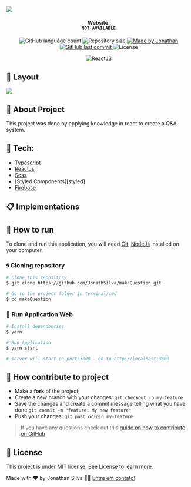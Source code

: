 # <div align="center" >

  <img src="#" />
  </div>

#### <div align="center"> Website: </br> `NOT AVAILABLE`</div>

<p align="center">

<img alt="GitHub language count" src="https://img.shields.io/github/languages/count/JonathSilva/makeQuestion">

<img alt="Repository size" src="https://img.shields.io/github/repo-size/JonathSilva/makeQuestion">

<a href="https://www.linkedin.com/in/jonathsilva/">
    <img alt="Made by Jonathan" src="https://img.shields.io/badge/made%20by-JonathSilva-blue">
</a>

<a href="https://github.com/JonathSilva/makeQuestion/commits/main">
    <img alt="GitHub last commit" src="https://img.shields.io/github/last-commit/JonathSilva/makeQuestion?color=blue">
</a>

<img alt="License" src="https://img.shields.io/badge/license-MIT-brightgreen?color=blue">

</p>

<p align="center">

<a href="https://reactjs.org/">
  <img alt="ReactJS" src="https://img.shields.io/static/v1?color=blue&label=React&message=JS&?style=plastic&logo=React">
</a>

</p>

## 🎨 Layout

<img src="#">

## 🚀 About Project

This project was done by applying knowledge in react to create a Q&A system.

## 🔨 Tech:

- [Typescript][typescript]
- [ReactJs][reactjs]
- [Scss][axios]
- [Styled Components][styled]
- [Firebase][firebase]

## 📋 Implementations

<!-- - [✔️] Estruturar o site.
- [✔️] Consumir [API](https://pokeapi.co/).
- [✔️] Carregar os primeiros 20 pokémons assim que abrir o site utilizando useEffect.
- [✔️] Realizar busca do Pokemon sem utilizar botão (Real-time Search).
- [❌] Implementar paginação.
- [❌] Implementar testes “end-to-end” para o site. -->

## 🚀 How to run

To clone and run this application, you will need [Git](https://git-scm.com), [NodeJs][nodejs] installed on your computer.

### 🌀 Cloning repository

```bash
# Clone this repository
$ git clone https://github.com/JonathSilva/makeQuestion.git

# Go to the project folder in terminal/cmd
$ cd makeQuestion
```

### 🧭 Run Application Web

```bash
# Install dependencies
$ yarn

# Run Application
$ yarn start

# server will start on port:3000 - Go to http://localhost:3000
```

## 🤔 How contribute to project

- Make a **fork** of the project;
- Create a new branch with your changes: `git checkout -b my-feature`
- Save the changes and create a commit message telling what you have done:`git commit -m "feature: My new feature"`
- Push your changes: `git push origin my-feature`

> If you have any questions check out this [guide on how to contribute on GitHub](https://github.com/firstcontributions/first-contributions)

## 📝 License

This project is under MIT license. See [License][license] to learn more.

Made with ❤️ by Jonathan Silva 👋🏽 [Entre em contato!](https://www.linkedin.com/in/jonathsilva)

[nodejs]: https://nodejs.org/
[express]: https://expressjs.com/
[uuidv4]: https://www.npmjs.com/package/uuidv4
[nodemon]: https://www.npmjs.com/package/nodemon
[firebase]: https://firebase.google.com/

[scss]:[https://sass-lang.com/]
[license]: https://opensource.org/licenses/MIT
[postgres]: https://www.postgresql.org/
[reactjs]: https://reactjs.org/
[axios]: https://www.npmjs.com/package/axios
[babel]: https://babeljs.io/
[webpack]: https://webpack.js.org/
[rs]: https://rocketseat.com.br
[typescript]: https://www.typescriptlang.org/
